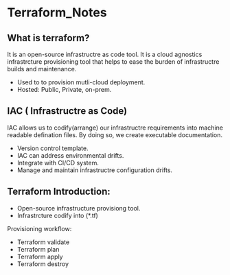 # Terraform_Notes

## What is terraform?
   
   It is an open-source infrastructre as code tool. It is a cloud agnostics infrastrcture provisioning tool that helps to ease the burden of infrastructre builds and        maintenance. 
   - Used to to provision mutli-cloud deployment. 
   - Hosted: Public, Private, on-prem. 
 
## IAC ( Infrastructre as Code)
    
   IAC allows us to codify(arrange) our infrastructre requirements into machine readable defination files. By doing so, we create executable documentation. 
   
   - Version control template. 
   - IAC can address environmental drifts. 
   - Integrate with CI/CD system. 
   - Manage and maintain infrastructre configuration drifts. 
   
## Terraform Introduction: 

  - Open-source infrastructure provisiong tool.
  - Infrastrcture codify into (*.tf)
  
  Provisioning workflow: 
  - Terraform validate
  - Terraform plan
  - Terraform apply
  - Terraform destroy
  
  
  
